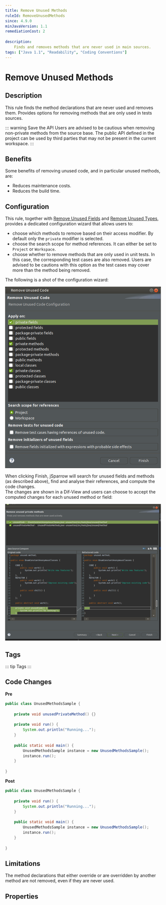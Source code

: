 ```yaml
---
title: Remove Unused Methods
ruleId: RemoveUnusedMethods
since: 4.9.0
minJavaVersion: 1.1
remediationCost: 2

description:
    Finds and removes methods that are never used in main sources.
tags: ["Java 1.1", "Readability", "Coding Conventions"]
---
```


# Remove Unused Methods

## Description

This rule finds the method declarations that are never used and removes them. 
Provides options for removing methods that are only used in tests sources. 

::: warning Save the API
Users are advised to be cautious when removing non-private methods from the source base. 
The public API defined in the project can be used by third parties that may not be present in the current workspace. 
:::

## Benefits

Some benefits of removing unused code, and in particular unused methods, are:
* Reduces maintenance costs.
* Reduces the build time.


## Configuration

This rule, together with [Remove Unused Fields](remove-unused-fields.html) and [Remove Unused Types](remove-unused-types.html), provides a dedicated configuration wizard that allows users to:
* choose which methods to remove based on their access modifier. By default only the `private` modifier is selected.
* choose the search scope for method references. It can either be set to `Project` or `Workspace`.
* choose whether to remove methods that are only used in unit tests. In this case, the corresponding test cases are also removed. 
Users are advised to be cautions with this option as the test cases may cover more than the method being removed.

The following is a shot of the configuration wizard:

[ ![Remove unused code wizard](/img/eclipse/remove_unused_code_wizard_003.png) ](/img/eclipse/remove_unused_code_wizard_003.png)

When clicking Finish, jSparrow will search for unused fields and methods (as described above), find and analyse their references, and compute the code changes.  
The changes are shown in a Dif-View and users can choose to accept the computed changes for each unused method or field:

[ ![Remove unused code preview wizard](/img/eclipse/remove_unused_methods_preview_wizard.png) ](/img/eclipse/remove_unused_methods_preview_wizard.png)


## Tags

::: tip Tags
<TagLinks />
:::

## Code Changes

__Pre__
```java
public class UnusedMethodsSample {

	private void unusedPrivateMethod() {}

	private void run() {
		System.out.println("Running...");
	}

	public static void main() {
		UnusedMethodsSample instance = new UnusedMethodsSample();
		instance.run();
	}

}
```

__Post__
```java
public class UnusedMethodsSample {

	private void run() {
		System.out.println("Running...");
	}

	public static void main() {
		UnusedMethodsSample instance = new UnusedMethodsSample();
		instance.run();
	}

}
```

## Limitations

The method declarations that either override or are overridden by another method are not removed, even if they are never used. 

<VersionNotice />

## Properties

<RuleProperties />
